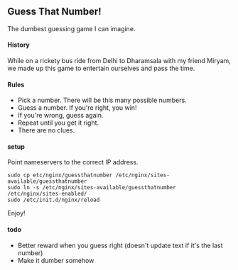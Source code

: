 ## Guess That Number! 

The dumbest guessing game I can imagine.

#### History

While on a rickety bus ride from Delhi to Dharamsala with my friend Miryam, we made up this game to entertain ourselves and pass the time.


#### Rules

* Pick a number. There will be this many possible numbers.
* Guess a number. If you're right, you win!
* If you're wrong, guess again. 
* Repeat until you get it right.
* There are no clues.

#### setup

Point nameservers to the correct IP address.

```
sudo cp etc/nginx/guessthatnumber /etc/nginx/sites-available/guessthatnumber
sudo ln -s /etc/nginx/sites-available/guessthatnumber /etc/nginx/sites-enabled/
sudo /etc/init.d/nginx/reload
```

Enjoy! 

#### todo

* Better reward when you guess right (doesn't update text if it's the last number)
* Make it dumber somehow